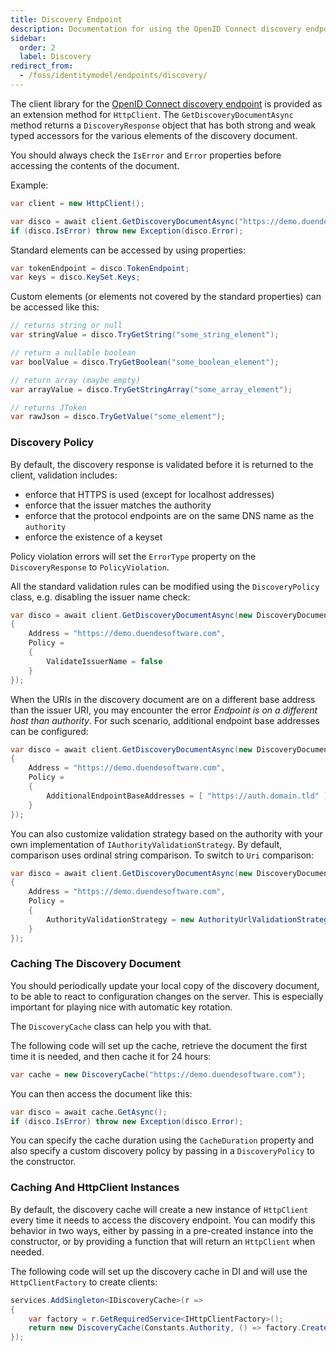```yaml
---
title: Discovery Endpoint
description: Documentation for using the OpenID Connect discovery endpoint client library, including configuration, validation, and caching features
sidebar:
  order: 2
  label: Discovery
redirect_from:
  - /foss/identitymodel/endpoints/discovery/
---
```


The client library for the [OpenID Connect discovery
endpoint](https://openid.net/specs/openid-connect-discovery-1_0.html) is
provided as an extension method for `HttpClient`. The
`GetDiscoveryDocumentAsync` method returns a `DiscoveryResponse` object
that has both strong and weak typed accessors for the various elements
of the discovery document.

You should always check the `IsError` and `Error` properties before
accessing the contents of the document.

Example:

```csharp
var client = new HttpClient();

var disco = await client.GetDiscoveryDocumentAsync("https://demo.duendesoftware.com");
if (disco.IsError) throw new Exception(disco.Error);
```

Standard elements can be accessed by using properties:

```csharp
var tokenEndpoint = disco.TokenEndpoint;
var keys = disco.KeySet.Keys;
```

Custom elements (or elements not covered by the standard properties) can
be accessed like this:

```csharp
// returns string or null
var stringValue = disco.TryGetString("some_string_element");

// return a nullable boolean
var boolValue = disco.TryGetBoolean("some_boolean_element");

// return array (maybe empty)
var arrayValue = disco.TryGetStringArray("some_array_element");

// returns JToken
var rawJson = disco.TryGetValue("some_element");
```

### Discovery Policy

By default, the discovery response is validated before it is returned to the client, validation includes:

-   enforce that HTTPS is used (except for localhost addresses)
-   enforce that the issuer matches the authority
-   enforce that the protocol endpoints are on the same DNS name as the `authority`
-   enforce the existence of a keyset

Policy violation errors will set the `ErrorType` property on the
`DiscoveryResponse` to `PolicyViolation`.

All the standard validation rules can be modified using the
`DiscoveryPolicy` class, e.g. disabling the issuer name check:

```csharp
var disco = await client.GetDiscoveryDocumentAsync(new DiscoveryDocumentRequest
{
    Address = "https://demo.duendesoftware.com",
    Policy = 
    {
        ValidateIssuerName = false
    }
});
```

When the URIs in the discovery document are on a different base address than the issuer URI, you may encounter the error *Endpoint is on a different host than authority*.
For such scenario, additional endpoint base addresses can be configured:

```csharp
var disco = await client.GetDiscoveryDocumentAsync(new DiscoveryDocumentRequest
{
    Address = "https://demo.duendesoftware.com",
    Policy = 
    {
        AdditionalEndpointBaseAddresses = [ "https://auth.domain.tld" ]
    }
});
```

You can also customize validation strategy based on the authority with
your own implementation of `IAuthorityValidationStrategy`. By default,
comparison uses ordinal string comparison. To switch to `Uri` comparison:

```csharp
var disco = await client.GetDiscoveryDocumentAsync(new DiscoveryDocumentRequest
{
    Address = "https://demo.duendesoftware.com",
    Policy = 
    {
        AuthorityValidationStrategy = new AuthorityUrlValidationStrategy()
    }
});
```

### Caching The Discovery Document

You should periodically update your local copy of the discovery
document, to be able to react to configuration changes on the server.
This is especially important for playing nice with automatic key
rotation.

The `DiscoveryCache` class can help you with that.

The following code will set up the cache, retrieve the document the
first time it is needed, and then cache it for 24 hours:

```csharp
var cache = new DiscoveryCache("https://demo.duendesoftware.com");
```

You can then access the document like this:

```csharp
var disco = await cache.GetAsync();
if (disco.IsError) throw new Exception(disco.Error);
```

You can specify the cache duration using the `CacheDuration` property
and also specify a custom discovery policy by passing in a
`DiscoveryPolicy` to the constructor.

### Caching And HttpClient Instances

By default, the discovery cache will create a new instance of
`HttpClient` every time it needs to access the discovery endpoint. You
can modify this behavior in two ways, either by passing in a pre-created
instance into the constructor, or by providing a function that will
return an `HttpClient` when needed.

The following code will set up the discovery cache in DI and will use the
`HttpClientFactory` to create clients:

```csharp
services.AddSingleton<IDiscoveryCache>(r =>
{
    var factory = r.GetRequiredService<IHttpClientFactory>();
    return new DiscoveryCache(Constants.Authority, () => factory.CreateClient());
});
```

